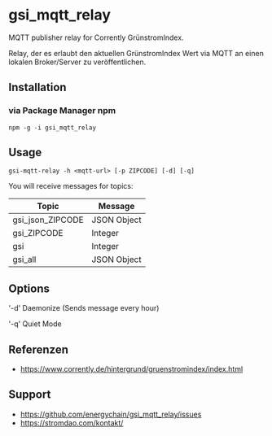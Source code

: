 # gsi_mqtt_relay
MQTT publisher relay for Corrently GrünstromIndex.

Relay, der es erlaubt den aktuellen GrünstromIndex Wert via MQTT an einen lokalen Broker/Server zu veröffentlichen.

## Installation

### via Package Manager npm
```
npm -g -i gsi_mqtt_relay
```

## Usage
```
gsi-mqtt-relay -h <mqtt-url> [-p ZIPCODE] [-d] [-q]
```

You will receive messages for topics:

| Topic | Message |
|---|---|
| gsi_json_ZIPCODE | JSON Object |
| gsi_ZIPCODE | Integer |
| gsi | Integer |
| gsi_all | JSON Object |

## Options

'-d' Daemonize (Sends message every hour)

'-q' Quiet Mode

## Referenzen
- https://www.corrently.de/hintergrund/gruenstromindex/index.html

## Support
- https://github.com/energychain/gsi_mqtt_relay/issues
- https://stromdao.com/kontakt/
